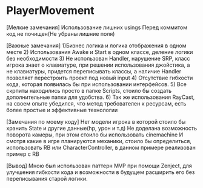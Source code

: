 # PlayerMovement
[Мелкие замечания] 
Использование лишних usings 
Перед коммитом код не почищен(Не убраны лишние поля) 

 
[Важные замечания] 
1)Бизнес логика и логика отображения в одном месте 
2) Использования Awake и Start в одном классе, деление логики без необходимости 
3) Не использован Handler, нарушение SRP, класс игрока знает о клавиатуре, при решении использования джойстика, а не клавиатуры, придется переписывать классы, а наличие Handler позволяет перестроить проект под новый input 
4) Отсутствие гибкости кода, которая появилась бы при использовании интерфейсов. 
5) Все скрпиты находились просто в папке Scripts, стоило бы создать дополнительные папки для удобства. 
6) Так же использования RayCast, на своем опыте убедился, что метод требователен к ресурсам, есть более простые и эффективные технологии

 

[Замечания по моему коду] 
Нет модели игрока в которой стоило бы хранить State и другие данные(hp,  урон и т.д) 
Не доделана возможность поворота камеры, при этом стоило бы использовать cinemachine 
И смотря какие в игре планируются механики, стоило бы определиться, использовать RB или CharacterController, в данном примере реализован пример с RB

[Вывод] 
Мною был использован паттерн MVP при помощи Zenject, для улучшения гибкости кода и возможности в будущем расширить его без переписывания старой логики. 
